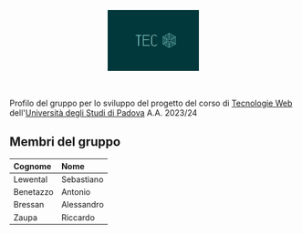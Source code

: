 <p align="center">
  <img src="profile/tec_web_logo1.png" style="width:160px">
</p>

<br>

Profilo del gruppo per lo sviluppo del progetto del corso di <a href="https://didattica.unipd.it/off/2021/LT/SC/SC1167/000ZZ/SCP4065581/N0">Tecnologie Web</a> dell'<a href="https://www.unipd.it/">Università degli Studi di Padova</a> A.A. 2023/24

## Membri del gruppo

| Cognome     | Nome             
| :-----------| :--------------  
| Lewental    | Sebastiano      
| Benetazzo   | Antonio         
| Bressan     | Alessandro      
| Zaupa       | Riccardo        
